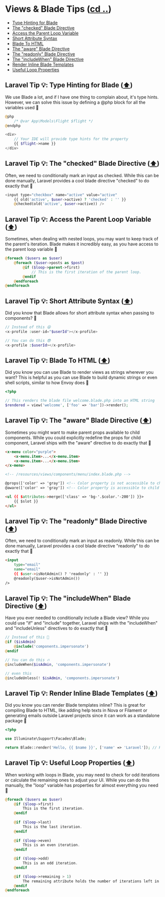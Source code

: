 # Views & Blade Tips ([cd ..](../README.md))

- [Type Hinting for Blade](#laravel-tip--type-hinting-for-blade-️)
- [The "checked" Blade Directive](#laravel-tip--the-checked-blade-directive-️)
- [Access the Parent Loop Variable](#laravel-tip--access-the-parent-loop-variable-️)
- [Short Attribute Syntax](#laravel-tip--short-attribute-syntax-️)
- [Blade To HTML](#laravel-tip--blade-to-html-️)
- [The "aware" Blade Directive](#laravel-tip--the-aware-blade-directive-️)
- [The "readonly" Blade Directive](#laravel-tip--the-readonly-blade-directive-️)
- [The "includeWhen" Blade Directive](#laravel-tip--the-includewhen-blade-directive-️)
- [Render Inline Blade Templates](#laravel-tip--render-inline-blade-templates-️)
- [Useful Loop Properties](#laravel-tip--useful-loop-properties-️)

## Laravel Tip 💡: Type Hinting for Blade ([⬆️](#views--blade-tips-cd-))

We use Blade a lot, and if I have one thing to complain about, it's type hints. However, we can solve this issue by defining a @php block for all the variables used 🚀

```php
@php
    /* @var App\Models\Flight $flight */
@endphp

<div>
    // Your IDE will provide type hints for the property
    {{ $flight->name }}
</div>
```

## Laravel Tip 💡: The "checked" Blade Directive ([⬆️](#views--blade-tips-cd-))

Often, we need to conditionally mark an input as checked. While this can be done manually, Laravel provides a cool blade directive "checked" to do exactly that 🚀

```php
<input type="checkbox" name="active" value="active"
    {{ old('active', $user->active) ? 'checked' : '' }}
    @checked(old('active', $user->active)) />
```

## Laravel Tip 💡: Access the Parent Loop Variable ([⬆️](#views--blade-tips-cd-))

Sometimes, when dealing with nested loops, you may want to keep track of the parent's iteration. Blade makes it incredibly easy, as you have access to the parent loop variable 🚀

```php
@foreach ($users as $user)
    @foreach ($user->posts as $post)
        @if ($loop->parent->first)
            // This is the first iteration of the parent loop.
        @endif
    @endforeach
@endforeach
```

## Laravel Tip 💡: Short Attribute Syntax ([⬆️](#views--blade-tips-cd-))

Did you know that Blade allows for short attribute syntax when passing to components? 🚀

```php
// Instead of this 😫
<x-profile :user-id="$userId"></x-profile>

// You can do this 😎
<x-profile :$userId></x-profile>
```

## Laravel Tip 💡: Blade To HTML ([⬆️](#views--blade-tips-cd-))

Did you know you can use Blade to render views as strings wherever you want? This is helpful as you can use Blade to build dynamic strings or even shell scripts, similar to how Envoy does 🚀

```php
<?php

// This renders the blade file welcome.blade.php into an HTML string
$rendered = view('welcome', ['foo' => 'bar'])->render();
```

## Laravel Tip 💡: The "aware" Blade Directive ([⬆️](#views--blade-tips-cd-))

Sometimes you might want to make parent props available to child components. While you could explicitly redefine the props for child component, Laravel ships with the "aware" directive to do exactly that 🚀

```html
<x-menu color="purple">
    <x-menu.item>...</x-menu.item>
    <x-menu.item>...</x-menu.item>
</x-menu>

<!-- /resources/views/components/menu/index.blade.php -->

@props(['color' => 'gray']) <!-- Color property is not accessible to child components -->
@aware(['color' => 'gray']) <!-- Color property is accessible to child components -->

<ul {{ $attributes->merge(['class' => 'bg-'.$color.'-200']) }}>
    {{ $slot }}
</ul>
```

## Laravel Tip 💡: The "readonly" Blade Directive ([⬆️](#views--blade-tips-cd-))

Often, we need to conditionally mark an input as readonly. While this can be done manually, Laravel provides a cool blade directive "readonly" to do exactly that 🚀

```html
<input
    type="email"
    name="email"
    {{ $user->isNotAdmin() ? 'readonly' : '' }}
    @readonly($user->isNotAdmin())
/>
```

## Laravel Tip 💡: The "includeWhen" Blade Directive ([⬆️](#views--blade-tips-cd-))

Have you ever needed to conditionally include a Blade view? While you could use "if" and "include" together, Laravel ships with the "includeWhen" and "includeUnless" directives to do exactly that 🚀

```php
// Instead of this 🥱
@if ($isAdmin)
    @include('components.impersonate')
@endif

// You can do this 🔥
@includeWhen($isAdmin, 'components.impersonate')

// even this
@includeUnless(! $isAdmin, 'components.impersonate')
```

## Laravel Tip 💡: Render Inline Blade Templates ([⬆️](#views--blade-tips-cd-))

Did you know you can render Blade templates inline? This is great for compiling Blade to HTML, like adding help texts in Nova or Filament or generating emails outside Laravel projects since it can work as a standalone package 🚀

```php
<?php

use Illuminate\Support\Facades\Blade;

return Blade::render('Hello, {{ $name }}', ['name' => 'Laravel']); // Hello, Laravel
```

## Laravel Tip 💡: Useful Loop Properties ([⬆️](#views--blade-tips-cd-))

When working with loops in Blade, you may need to check for odd iterations or calculate the remaining ones to adjust your UI. While you can do this manually, the "loop" variable has properties for almost everything you need 🚀

```php
@foreach ($users as $user)
    @if ($loop->first)
        This is the first iteration.
    @endif
 
    @if ($loop->last)
        This is the last iteration.
    @endif
 
    @if ($loop->even)
        This is an even iteration.
    @endif

    @if ($loop->odd)
        This is an odd iteration.
    @endif

    @if ($loop->remaining > 1)
        The remaining attribute holds the number of iterations left in the loop.
    @endif
@endforeach
```
